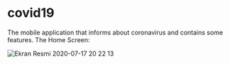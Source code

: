 # covid19
The mobile application that informs about coronavirus and contains some features.
The Home Screen:

![Ekran Resmi 2020-07-17 20 22 13](https://user-images.githubusercontent.com/57998586/87814424-641f0880-c86c-11ea-83ad-5e85dac8c425.png)
